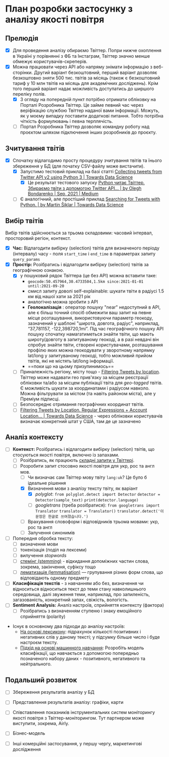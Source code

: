 # План розробки застосунку з аналізу якості повітря

## Прелюдія

- [x] Для проведення аналізу обираємо Твіттер. Попри нижче охоплення в Україні у порівнянні з ФБ та Інстаграм, Твіттер значно менше обмежує користувачів-скреперів.
- [x] Можна працювати через АРІ або напряму знімати інформацію з веб-сторінки. Другий варіант безкоштовний, перший варіант дозволяє безкоштовно зняти 500 тис. твітів за місяць (також є безкоштовний тариф у 10 млн твітів на місяць для академічних досліджень). Крім того перший варіант надає можливість доступатись до ширшого переліку полів.
   - [x] З огляду на попередній пункт потрібно отримати обліковку на Порталі Розробника Твіттер. Це займе певний час через веріфікацію службою Твіттер наданої вами інформації. Можуть, як у моєму випадку поставити додаткові питання. Тобто потрібна чіткість формулювань і певна терплячість.
   - [ ] Портал Розробника Твіттер дозволяє командну роботу над проєктом шляхом підключення інших розробників до проєкту.

## Зчитування твітів

- [x] Спочатку відлагодимо просту процедуру зчитування твітів та їнього збереження у БД (для початку CSV-файлу може вистачити).
   - [x] Запустимо тестовий приклад на базі статті [Collecting tweets from Twitter API v2 using Python 3 | Towards Data Science](https://towardsdatascience.com/an-extensive-guide-to-collecting-tweets-from-twitter-api-v2-for-academic-research-using-python-3-518fcb71df2a)
      - [x] Це результат тестового запуску [Python читає Твіттер. Збираємо твіти з допомогою Twitter API… | by Olegh Bondarenko | Sep, 2021 | Medium](https://oleghbond.medium.com/python-%D1%87%D0%B8%D1%82%D0%B0%D1%94-%D1%82%D0%B2%D1%96%D1%82%D1%82%D0%B5%D1%80-57fd521d524b)
   - [ ] Є аналогічний, але простіший приклад [Searching for Tweets with Python. | by Martin Šiklar | Towards Data Science](https://towardsdatascience.com/searching-for-tweets-with-python-f659144b225f)

## Вибір твітів

Вибір твітів здійснюється за трьома складовими: часовий інтервал, просторовий регіон, контекст.

- [x] **Час:** Відлагодити вибірку (selection) твітів для визначеного періоду (інтервалу) часу - поля `start_time` і `end_time` в параметрах запиту `query_params`
- [x] **Простір:** Розібратись і відлагодити вибірку (selection) твітів за географічною ознакою.
   - [x] у пошуковий рядок Твіттера (це без API) можна вставити таке:
     - `geocode:50.457964,30.4733504,1.5km since:2021-01-01 until:2021-09-20` 
     - смисл запиту доволі self-explainable: шукати твіти в радіусі 1.5 км від нашої хати за 2021 рік
     - аналогічно можна зробити з API
     - **Геолокалізація** : оператор пошуку "near" недоступний в API, але є більш точний спосіб обмежити ваш запит на певне місце розташування, використовуючи параметр геокоду, зазначений у шаблоні "широта, довгота, радіус", наприклад, “37,781157, -122,398720,1mi”. Під час географічного пошуку API пошуку спочатку намагатиметься знайти твіти, що мають широту/довготу в запитуваному геокоді, а в разі невдачі він спробує знайти твіти, створені користувачами, розташування профілю яких можна геокодувати у зворотному напрямку lat/long у запитуваному геокоді, тобто можливий прийом твітів, які не містять lat/long інформації.
     - ==поки що на цьому призупинимось==
   - [ ] Приналежність регіону, місту тощо - [Filtering Tweets by location](https://developer.twitter.com/en/docs/tutorials/filtering-tweets-by-location). Твіттер може надавати гео прив'язку за місцем реєстрації обліковки та/або за місцем публікації твіта для *geo-tagged* твітів. Є можливість шукати за координатами і радіусом навколо. Можна фільтрувати за містом (та навіть районом міста), але у Преміум підписці.
   - [ ] Безпосереднє отримання географічних координат твітів.
   - [ ] [Filtering Tweets by Location. Regular Expressions + Account Location… | Towards Data Science](https://towardsdatascience.com/filtering-tweets-by-location-baca601ae5cd) - через обліковки користувачів визначає конкретний штат у США, там де це зазначено

## Аналіз контексту

- [ ] **Контекст:** Розібратись і відлагодити вибірку (selection) твітів, що стосуються якості повітря, включно із запахами.
   - [ ] Розібратись, як працюють [складні запити у Твіттері](https://developer.twitter.com/en/docs/twitter-api/tweets/search/integrate/build-a-query).
   - [ ] Розробити запит стосовно якості повітря для укр, рос та англ мов.
      - [ ] Чи визначає сам Твіттер мову твіту `lang:uk`? Це було б ідеальне рішення
      - [x] Визначення мови з аналізу тексту твіту, як варіант
        - [x] *polyglot*: 
           `from polyglot.detect import Detector`
           `detector = Detector(sample_text)`
           `print(detector.language)`
        - [ ] *googletrans* (треба розібратися):
           `from googletrans import Translator`
           `translator = Translator()`
           `translator.detect('이 문장은 한글로 쓰여졌습니다.')`
      - [ ] Врахування словоформ і відповідників трьома мовами: укр, рос та англ
      - [ ] Залучення синонимів
- [ ] Попередня обробка тексту:
   - [ ] визначення мови
   - [ ] токенізація (поділ на лексеми)
   - [ ] вилучення *stopwords*
   - [ ] [стемінг (stemming)](https://uk.wikipedia.org/wiki/Стемінг) - відкидання допоміжних частин слова, зокрема, закінчення, суфіксу тощо
   - [ ] [лематизація (lemmatisation)](https://en.wikipedia.org/wiki/Lemmatisation) — групування різних форм слова, що відповідають одному предмету
- [ ] **Класифікація текстів** - з навчанням або без, визначення чи відноситься відноситься текст до теми стану навколишнього середовища, далі звуження теми, наприклад, про запиленість, загазованість, конкретний запах, свіжість, вологість.
- [ ] **Sentiment Analysis:** Аналіз настроїв, сприйняття контексту (фактора)
   - [ ] Розібратись з визначенням ступеню і знаку емоційного сприйняття (polarity)
- Існує в основному два підходи до аналізу настроїв:
  - <u>На основі лексикону</u>: підрахунок кількості позитивних і негативних слів у даному тексті; у підсумку більше число і буде настроєм тексту.
  - <u>Підхід на основі машинного навчання</u>: Розробіть модель класифікації, що навчається з допомогою попередньо позначеного набору даних - позитивного, негативного та нейтрального.

## Подальший розвиток

- [ ] Збереження результатів аналізу у БД
- [ ] Представлення результатів аналізу: графіки, карти
- [ ] Співставлення показників інструментальних систем моніторингу якості повітря з Твіттер-моніторингом. Тут партнером може виступити, зокрема, Airly.
- [ ] Бізнес-модель
- [ ] Інші комерційні застосування, у першу чергу, маркетингові дослідження



